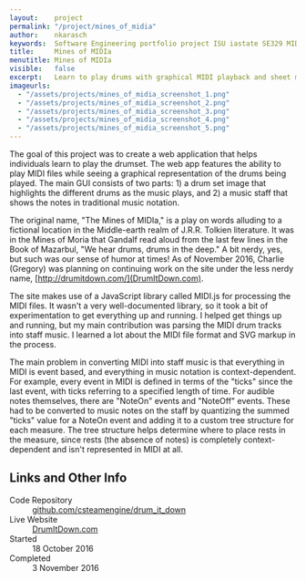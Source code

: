 ```yaml
---
layout:    project
permalink: "/project/mines_of_midia"
author:    nkarasch
keywords:  Software Engineering portfolio project ISU iastate SE329 MIDI audio sheet music
title:     Mines of MIDIa
menutitle: Mines of MIDIa
visible:   false
excerpt:   Learn to play drums with graphical MIDI playback and sheet music.
imageurls:
  - "/assets/projects/mines_of_midia_screenshot_1.png"
  - "/assets/projects/mines_of_midia_screenshot_2.png"
  - "/assets/projects/mines_of_midia_screenshot_3.png"
  - "/assets/projects/mines_of_midia_screenshot_4.png"
  - "/assets/projects/mines_of_midia_screenshot_5.png"
--- 
```


The goal of this project was to create a web application that helps individuals
learn to play the drumset. The web app features the ability to play MIDI files
while seeing a graphical representation of the drums being played. The main GUI
consists of two parts: 1) a drum set image that highlights the different drums
as the music plays, and 2) a music staff that shows the notes in traditional
music notation.

The original name, "The Mines of MIDIa," is a play on words alluding to a
fictional location in the Middle-earth realm of J.R.R. Tolkien literature. It
was in the Mines of Moria that Gandalf read aloud from the last few lines in
the Book of Mazarbul, "We hear drums, drums in the deep." A bit nerdy, yes,
but such was our sense of humor at times! As of November 2016, Charlie (Gregory)
was planning on continuing work on the site under the less nerdy name,
[http://drumitdown.com/](DrumItDown.com).

The site makes use of a JavaScript library called MIDI.js for processing the
MIDI files. It wasn't a very well-documented library, so it took a bit of
experimentation to get everything up and running. I helped get things up and
running, but my main contribution was parsing the MIDI drum tracks into staff
music. I learned a lot about the MIDI file format and SVG markup in the process.

The main problem in converting MIDI into staff music is that everything in MIDI
is event based, and everything in music notation is context-dependent. For
example, every event in MIDI is defined in terms of the "ticks" since the last
event, with ticks referring to a specified length of time. For audible notes
themselves, there are "NoteOn" events and "NoteOff" events. These had to be
converted to music notes on the staff by quantizing the summed "ticks" value
for a NoteOn event and adding it to a custom tree structure for each measure.
The tree structure helps determine where to place rests in the measure, since
rests (the absence of notes) is completely context-dependent and isn't
represented in MIDI at all.

<div class="md-card shadow education">
    <div class="title icon-link">
        <h2>Links and Other Info</h2>
    </div>
    <dl class="coursework">
        <dt>Code Repository</dt>
        <dd><a href="https://github.com/csteamengine/drum_it_down" target="_blank">
            github.com/csteamengine/drum_it_down
        </a></dd>
        <dt>Live Website</dt>
        <dd><a href="http://www.drumitdown.com/" target="_blank">DrumItDown.com</a></dd>
        <dt>Started</dt>
        <dd>18 October 2016</dd>
        <dt>Completed</dt>
        <dd>3 November 2016</dd>
    </dl>
</div>
